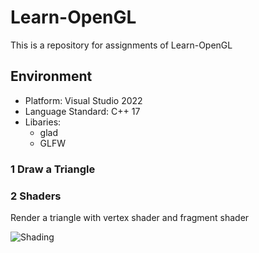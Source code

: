 # Learn-OpenGL
This is a repository for assignments of Learn-OpenGL

## Environment
* Platform: Visual Studio 2022
* Language Standard: C++ 17
* Libaries:
  * glad
  * GLFW

### 1 Draw a Triangle


### 2 Shaders
Render a triangle with vertex shader and fragment shader

![Shading](https://github.com/lanwenzhang/Learn-OpenGL/assets/86000552/daca0d61-7f04-4235-9264-4d8989395f33)

